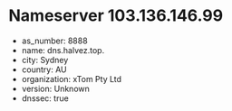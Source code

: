 # Nameserver 103.136.146.99

* as_number: 8888
* name: dns.halvez.top.
* city: Sydney
* country: AU
* organization: xTom Pty Ltd
* version: Unknown
* dnssec: true

